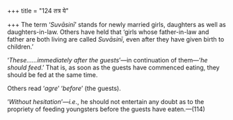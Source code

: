 +++
title = "124 तत्र ये"

+++
The term ‘*Suvāsinī*’ stands for newly married girls, daughters as well
as daughters-in-law. Others have held that ‘girls whose father-in-law
and father are both living are called *Suvāsinī*, even after they have
given birth to children.’

‘*These......immediately after the guests*’—in continuation of them—‘*he
should feed*.’ That is, as soon as the guests have commenced eating,
they should be fed at the same time.

Others read ‘*agre*’ ‘*before*’ (the guests).

‘*Without hesitation*’—*i.e*., he should not entertain any doubt as to
the propriety of feeding youngsters before the guests have eaten.—(114)


